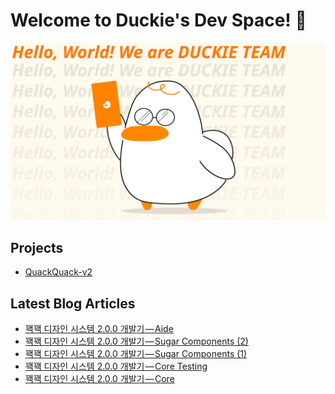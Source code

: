 # Welcome to Duckie's Dev Space! 🥳

![](/assets/dev_banner.svg)

## Projects

- [QuackQuack-v2](https://github.com/orgs/duckie-team/projects/4)

## Latest Blog Articles

<!-- BLOG-POST-LIST:START -->
- [꽥꽥 디자인 시스템 2.0.0 개발기 — Aide](https://blog.duckie.team/%EA%BD%A5%EA%BD%A5-%EB%94%94%EC%9E%90%EC%9D%B8-%EC%8B%9C%EC%8A%A4%ED%85%9C-2-0-0-%EA%B0%9C%EB%B0%9C%EA%B8%B0-aide-b64c40e52e28?source=rss----f4cd2e25357---4)
- [꽥꽥 디자인 시스템 2.0.0 개발기 — Sugar Components &lpar;2&rpar;](https://blog.duckie.team/%EA%BD%A5%EA%BD%A5-%EB%94%94%EC%9E%90%EC%9D%B8-%EC%8B%9C%EC%8A%A4%ED%85%9C-2-0-0-%EA%B0%9C%EB%B0%9C%EA%B8%B0-sugar-components-2-1f98c15b6d1d?source=rss----f4cd2e25357---4)
- [꽥꽥 디자인 시스템 2.0.0 개발기 — Sugar Components &lpar;1&rpar;](https://blog.duckie.team/%EA%BD%A5%EA%BD%A5-%EB%94%94%EC%9E%90%EC%9D%B8-%EC%8B%9C%EC%8A%A4%ED%85%9C-2-0-0-%EA%B0%9C%EB%B0%9C%EA%B8%B0-sugar-components-1-2e0a625ee1e7?source=rss----f4cd2e25357---4)
- [꽥꽥 디자인 시스템 2.0.0 개발기 — Core Testing](https://blog.duckie.team/%EA%BD%A5%EA%BD%A5-%EB%94%94%EC%9E%90%EC%9D%B8-%EC%8B%9C%EC%8A%A4%ED%85%9C-2-0-0-%EA%B0%9C%EB%B0%9C%EA%B8%B0-core-testing-8a7bb18656d4?source=rss----f4cd2e25357---4)
- [꽥꽥 디자인 시스템 2.0.0 개발기 — Core](https://blog.duckie.team/%EA%BD%A5%EA%BD%A5-%EB%94%94%EC%9E%90%EC%9D%B8-%EC%8B%9C%EC%8A%A4%ED%85%9C-2-0-0-%EA%B0%9C%EB%B0%9C%EA%B8%B0-core-6c935b3d2aa1?source=rss----f4cd2e25357---4)
<!-- BLOG-POST-LIST:END -->
